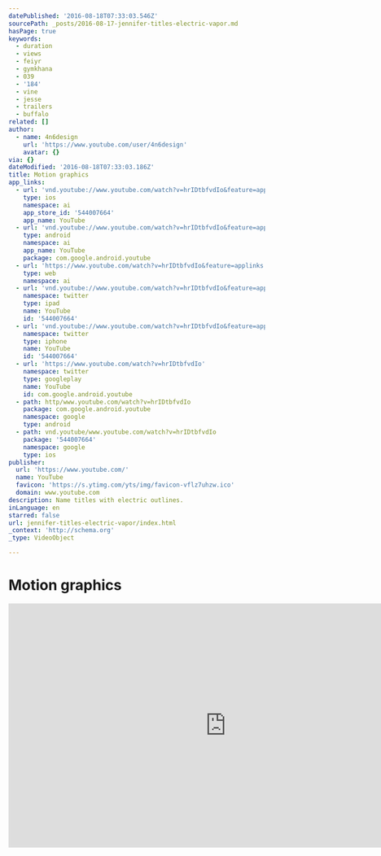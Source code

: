 ```yaml
---
datePublished: '2016-08-18T07:33:03.546Z'
sourcePath: _posts/2016-08-17-jennifer-titles-electric-vapor.md
hasPage: true
keywords:
  - duration
  - views
  - feiyr
  - gymkhana
  - 039
  - '184'
  - vine
  - jesse
  - trailers
  - buffalo
related: []
author:
  - name: 4n6design
    url: 'https://www.youtube.com/user/4n6design'
    avatar: {}
via: {}
dateModified: '2016-08-18T07:33:03.186Z'
title: Motion graphics
app_links:
  - url: 'vnd.youtube://www.youtube.com/watch?v=hrIDtbfvdIo&feature=applinks'
    type: ios
    namespace: ai
    app_store_id: '544007664'
    app_name: YouTube
  - url: 'vnd.youtube://www.youtube.com/watch?v=hrIDtbfvdIo&feature=applinks'
    type: android
    namespace: ai
    app_name: YouTube
    package: com.google.android.youtube
  - url: 'https://www.youtube.com/watch?v=hrIDtbfvdIo&feature=applinks'
    type: web
    namespace: ai
  - url: 'vnd.youtube://www.youtube.com/watch?v=hrIDtbfvdIo&feature=applinks'
    namespace: twitter
    type: ipad
    name: YouTube
    id: '544007664'
  - url: 'vnd.youtube://www.youtube.com/watch?v=hrIDtbfvdIo&feature=applinks'
    namespace: twitter
    type: iphone
    name: YouTube
    id: '544007664'
  - url: 'https://www.youtube.com/watch?v=hrIDtbfvdIo'
    namespace: twitter
    type: googleplay
    name: YouTube
    id: com.google.android.youtube
  - path: http/www.youtube.com/watch?v=hrIDtbfvdIo
    package: com.google.android.youtube
    namespace: google
    type: android
  - path: vnd.youtube/www.youtube.com/watch?v=hrIDtbfvdIo
    package: '544007664'
    namespace: google
    type: ios
publisher:
  url: 'https://www.youtube.com/'
  name: YouTube
  favicon: 'https://s.ytimg.com/yts/img/favicon-vflz7uhzw.ico'
  domain: www.youtube.com
description: Name titles with electric outlines.
inLanguage: en
starred: false
url: jennifer-titles-electric-vapor/index.html
_context: 'http://schema.org'
_type: VideoObject

---
```

# Motion graphics

<iframe src="https://cdn.embedly.com/widgets/media.html?src=https%3A%2F%2Fwww.youtube.com%2Fembed%2FhrIDtbfvdIo%3Ffeature%3Doembed&amp;url=http%3A%2F%2Fwww.youtube.com%2Fwatch%3Fv%3DhrIDtbfvdIo&amp;image=https%3A%2F%2Fi.ytimg.com%2Fvi%2FhrIDtbfvdIo%2Fhqdefault.jpg&amp;key=b7d04c9b404c499eba89ee7072e1c4f7&amp;type=text%2Fhtml&amp;schema=youtube" width="854" height="480" scrolling="no" frameborder="0" allowfullscreen="" style=""></iframe>